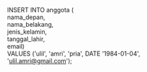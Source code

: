 INSERT INTO anggota (  
nama_depan,  
nama_belakang,  
jenis_kelamin,  
tanggal_lahir,  
email)  
VALUES ('ulil', 'amri', 'pria', DATE '1984-01-04',  
'[ulil.amri@gmail.com](mailto:ulil.amri@gmail.com)');